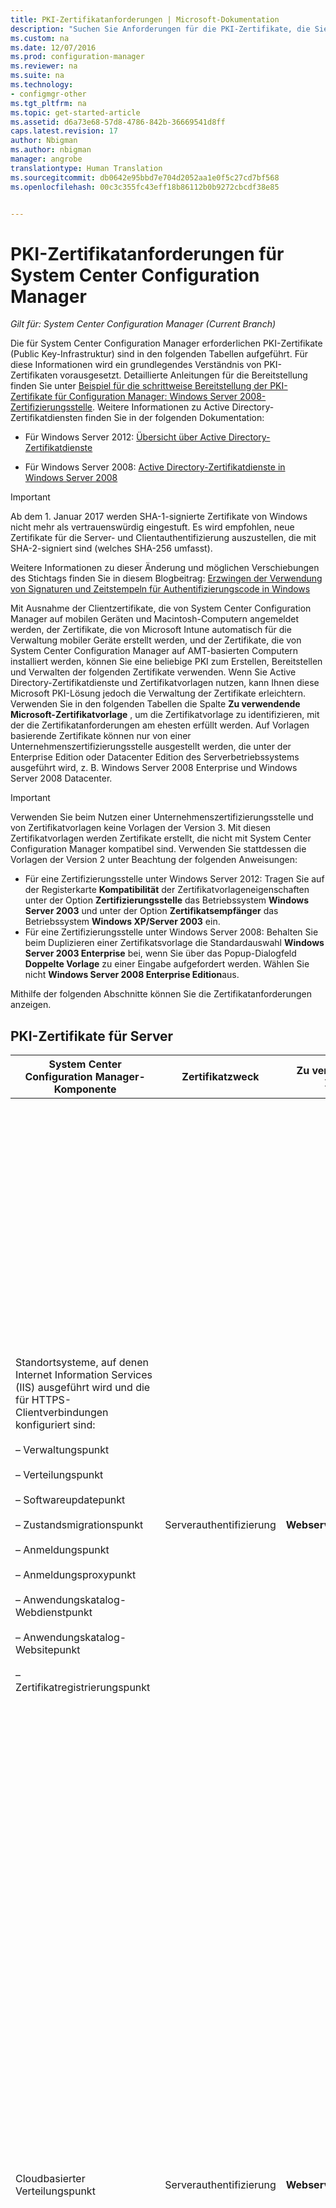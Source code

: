 ```yaml
---
title: PKI-Zertifikatanforderungen | Microsoft-Dokumentation
description: "Suchen Sie Anforderungen für die PKI-Zertifikate, die Sie möglicherweise für System Center Configuration Manager benötigen."
ms.custom: na
ms.date: 12/07/2016
ms.prod: configuration-manager
ms.reviewer: na
ms.suite: na
ms.technology:
- configmgr-other
ms.tgt_pltfrm: na
ms.topic: get-started-article
ms.assetid: d6a73e68-57d8-4786-842b-36669541d8ff
caps.latest.revision: 17
author: Nbigman
ms.author: nbigman
manager: angrobe
translationtype: Human Translation
ms.sourcegitcommit: db0642e95bbd7e704d2052aa1e0f5c27cd7bf568
ms.openlocfilehash: 00c3c355fc43eff18b86112b0b9272cbcdf38e85


---
```

# <a name="pki-certificate-requirements-for-system-center-configuration-manager"></a>PKI-Zertifikatanforderungen für System Center Configuration Manager

*Gilt für: System Center Configuration Manager (Current Branch)*

Die für System Center Configuration Manager erforderlichen PKI-Zertifikate (Public Key-Infrastruktur) sind in den folgenden Tabellen aufgeführt. Für diese Informationen wird ein grundlegendes Verständnis von PKI-Zertifikaten vorausgesetzt. Detaillierte Anleitungen für die Bereitstellung finden Sie unter [Beispiel für die schrittweise Bereitstellung der PKI-Zertifikate für Configuration Manager: Windows Server 2008-Zertifizierungsstelle](/sccm/core/plan-design/network/example-deployment-of-pki-certificates). Weitere Informationen zu Active Directory-Zertifikatdiensten finden Sie in der folgenden Dokumentation:  

-   Für Windows Server 2012: [Übersicht über Active Directory-Zertifikatdienste](http://go.microsoft.com/fwlink/p/?LinkId=286744)  

-   Für Windows Server 2008: [Active Directory-Zertifikatdienste in Windows Server 2008](http://go.microsoft.com/fwlink/p/?LinkId=115018)  

> [!IMPORTANT]  
>  Ab dem 1. Januar 2017 werden SHA-1-signierte Zertifikate von Windows nicht mehr als vertrauenswürdig eingestuft.  Es wird empfohlen, neue Zertifikate für die Server- und Clientauthentifizierung auszustellen, die mit SHA-2-signiert sind (welches SHA-256 umfasst).  
>   
>  Weitere Informationen zu dieser Änderung und möglichen Verschiebungen des Stichtags finden Sie in diesem Blogbeitrag: [Erzwingen der Verwendung von Signaturen und Zeitstempeln für Authentifizierungscode in Windows](http://social.technet.microsoft.com/wiki/contents/articles/32288.windows-enforcement-of-authenticode-code-signing-and-timestamping.aspx)  

 Mit Ausnahme der Clientzertifikate, die von System Center Configuration Manager auf mobilen Geräten und Macintosh-Computern angemeldet werden, der Zertifikate, die von Microsoft Intune automatisch für die Verwaltung mobiler Geräte erstellt werden, und der Zertifikate, die von System Center Configuration Manager auf AMT-basierten Computern installiert werden, können Sie eine beliebige PKI zum Erstellen, Bereitstellen und Verwalten der folgenden Zertifikate verwenden. Wenn Sie Active Directory-Zertifikatdienste und Zertifikatvorlagen nutzen, kann Ihnen diese Microsoft PKI-Lösung jedoch die Verwaltung der Zertifikate erleichtern. Verwenden Sie in den folgenden Tabellen die Spalte **Zu verwendende Microsoft-Zertifikatvorlage** , um die Zertifikatvorlage zu identifizieren, mit der die Zertifikatanforderungen am ehesten erfüllt werden. Auf Vorlagen basierende Zertifikate können nur von einer Unternehmenszertifizierungsstelle ausgestellt werden, die unter der Enterprise Edition oder Datacenter Edition des Serverbetriebssystems ausgeführt wird, z. B. Windows Server 2008 Enterprise und Windows Server 2008 Datacenter.  

> [!IMPORTANT]  
>  Verwenden Sie beim Nutzen einer Unternehmenszertifizierungsstelle und von Zertifikatvorlagen keine Vorlagen der Version 3. Mit diesen Zertifikatvorlagen werden Zertifikate erstellt, die nicht mit System Center Configuration Manager kompatibel sind. Verwenden Sie stattdessen die Vorlagen der Version 2 unter Beachtung der folgenden Anweisungen:  
>   
>  -   Für eine Zertifizierungsstelle unter Windows Server 2012: Tragen Sie auf der Registerkarte **Kompatibilität** der Zertifikatvorlageneigenschaften unter der Option **Zertifizierungsstelle** das Betriebssystem **Windows Server 2003** und unter der Option **Zertifikatsempfänger** das Betriebssystem **Windows XP/Server 2003** ein.  
> -   Für eine Zertifizierungsstelle unter Windows Server 2008: Behalten Sie beim Duplizieren einer Zertifikatsvorlage die Standardauswahl **Windows Server 2003 Enterprise** bei, wenn Sie über das Popup-Dialogfeld **Doppelte Vorlage** zu einer Eingabe aufgefordert werden. Wählen Sie nicht **Windows Server 2008 Enterprise Edition**aus.  

 Mithilfe der folgenden Abschnitte können Sie die Zertifikatanforderungen anzeigen.  

##  <a name="a-namebkmkpkicertificatesforserversa-pki-certificates-for-servers"></a><a name="BKMK_PKIcertificates_for_servers"></a> PKI-Zertifikate für Server  

|System Center Configuration Manager-Komponente|Zertifikatzweck|Zu verwendende Microsoft-Zertifikatvorlage|Spezifische Informationen im Zertifikat|Verwendung des Zertifikats im System Center Configuration Manager|  
|-------------------------------------|-------------------------|-------------------------------------------|---------------------------------------------|----------------------------------------------------------|  
|Standortsysteme, auf denen Internet Information Services (IIS) ausgeführt wird und die für HTTPS-Clientverbindungen konfiguriert sind:<br /><br /> – Verwaltungspunkt<br /><br /> – Verteilungspunkt<br /><br /> – Softwareupdatepunkt<br /><br /> – Zustandsmigrationspunkt<br /><br /> – Anmeldungspunkt<br /><br /> – Anmeldungsproxypunkt<br /><br /> – Anwendungskatalog-Webdienstpunkt<br /><br /> – Anwendungskatalog-Websitepunkt<br /><br /> – Zertifikatregistrierungspunkt|Serverauthentifizierung|**Webserver**|**Der Wert „Erweiterte Schlüsselverwendung“** muss **Serverauthentifizierung (136155731)**<br /><br /> Wenn das Standortsystem Verbindungen aus dem Internet akzeptiert, muss der „Antragstellername“ oder der „Alternative Antragstellername“ den internetbasierten, vollständig qualifizierten Domänennamen (Fully Qualified Domain Name, FQDN) enthalten.<br /><br /> Wenn das Standortsystem Verbindungen aus dem Intranet akzeptiert, muss der „Antragstellername“ oder der „Alternative Antragstellername“ entweder den Intranet-FQDN (empfohlen) oder den Computernamen enthalten, je nachdem, wie das Standortsystem konfiguriert ist.<br /><br /> Wenn das Standortsystem Verbindungen aus dem Internet und dem Intranet akzeptiert, müssen Internet-FQDN und Intranet-FQDN (oder der Computername) angegeben werden. Als Trennzeichen zwischen den zwei Namen muss das kaufmännische Und-Zeichen (&) verwendet werden.<br /><br /> **Hinweis:** Wenn der Softwareupdatepunkt nur Clientverbindungen aus dem Internet akzeptiert, muss das Zertifikat sowohl den Internet-FQDN als auch den Intranet-FQDN enthalten.<br /><br /> Der SHA-2-Hashalgorithmus wird unterstützt.<br /><br /> Für dieses Zertifikat ist in System Center Configuration Manager keine maximal unterstützte Schlüssellänge angegeben. Informationen zu Problemen hinsichtlich der Schlüssellänge dieses Zertifikats finden Sie in der PKI- und IIS-Dokumentation.|Dieses Zertifikat muss sich im privaten Speicher des Computerzertifikatspeichers befinden.<br /><br /> Das Webserverzertifikat wird zur Authentifizierung dieser Server auf dem Client und zur Verschlüsselung aller Daten mit SSL (Secure Sockets Layer) verwendet, die zwischen dem Client und diesen Servern übertragen werden.|  
|Cloudbasierter Verteilungspunkt|Serverauthentifizierung|**Webserver**|**Der Wert „Erweiterte Schlüsselverwendung“** muss **Serverauthentifizierung (136155731)**<br /><br /> Der Antragstellername muss für die jeweilige Instanz des cloudbasierten Verteilungspunkts einen vom Kunden definierten Dienstnamen und Domänennamen im FQDN-Format als allgemeinen Namen enthalten.<br /><br /> Der private Schlüssel muss exportierbar sein.<br /><br /> Der SHA-2-Hashalgorithmus wird unterstützt.<br /><br /> Unterstützte Schlüssellängen: 2048 Bits.|Dieses Dienstzertifikat wird zur Authentifizierung des cloudbasierten Verteilungspunktdiensts für Configuration Manager-Clients und zur Verschlüsselung aller Daten per SSL (Secure Sockets Layer) verwendet, die zwischen diesen Komponenten übertragen werden. Dieses Zertifikat muss in einem öffentlichen Schlüsselzertifikatstandard-Format (Public Key Certificate Standard, PKCS #12) exportiert werden, und das Kennwort muss bekannt sein, damit es importiert werden kann, wenn Sie einen cloudbasierten Verteilungspunkt erstellen.<br /><br /> **Hinweis:** Dieses Zertifikat wird zusammen mit dem Microsoft Azure-Verwaltungszertifikat verwendet. Weitere Informationen zu diesem Zertifikat finden Sie unter [Übersicht über Zertifikate für Azure Cloud Services](http://go.microsoft.com/fwlink/p/?LinkId=220281) und [Gewusst wie: Hinzufügen eines Verwaltungszertifikats zu einem Windows Azure-Abonnement im Abschnitt zur Windows Azure-Plattform in der MSDN Library](http://go.microsoft.com/fwlink/?LinkId=241722) im Abschnitt zur Microsoft Azure-Plattform in der MSDN Library.|  
|Standortsystemserver, auf denen Microsoft SQL Server ausgeführt wird|Serverauthentifizierung|**Web server**|**Der Wert „Erweiterte Schlüsselverwendung“** muss **Serverauthentifizierung (136155731)**<br /><br /> Der Antragstellername muss den vollqualifizierten Intranet-Domänennamen (FQDN) enthalten.<br /><br /> Der SHA-2-Hashalgorithmus wird unterstützt.<br /><br /> Es wird eine maximale Schlüssellänge von 2048 Bits unterstützt.|Dieses Zertifikat muss sich im privaten Speicher des Computerzertifikatspeichers befinden. Es wird von System Center Configuration Manager automatisch in den Speicher für vertrauenswürdige Personen für solche Server in der System Center Configuration Manager-Hierarchie kopiert, für die möglicherweise eine Vertrauensstellung mit dem Server hergestellt werden muss.<br /><br /> Diese Zertifikate werden für die Server-zu-Server-Authentifizierung verwendet.|  
|SQL Server-Cluster: Standortsystemserver, auf denen Microsoft SQL Server ausgeführt wird|Serverauthentifizierung|**Web server**|**Der Wert „Erweiterte Schlüsselverwendung“** muss **Serverauthentifizierung (136155731)**<br /><br /> Der Antragstellername muss den vollqualifizierten Intranet-Domänennamen (FQDN) des Clusters enthalten.<br /><br /> Der private Schlüssel muss exportierbar sein.<br /><br /> Das Zertifikat muss einen Gültigkeitszeitraum von mindestens zwei Jahren aufweisen, wenn Sie System Center Configuration Manager für die Verwendung des SQL Server-Clusters konfigurieren.<br /><br /> Der SHA-2-Hashalgorithmus wird unterstützt.<br /><br /> Es wird eine maximale Schlüssellänge von 2048 Bits unterstützt.|Nachdem Sie dieses Zertifikat auf einem Knoten im Cluster angefordert und installiert haben, exportieren Sie das Zertifikat und importieren es dann in jeden Knoten des SQL Server-Clusters.<br /><br /> Dieses Zertifikat muss sich im privaten Speicher des Computerzertifikatspeichers befinden. Es wird von System Center Configuration Manager automatisch in den Speicher für vertrauenswürdige Personen für solche Server in der System Center Configuration Manager-Hierarchie kopiert, für die möglicherweise eine Vertrauensstellung mit dem Server hergestellt werden muss.<br /><br /> Diese Zertifikate werden für die Server-zu-Server-Authentifizierung verwendet.|  
|Standortsystemüberwachung für die folgenden Standortsystemrollen:<br /><br /> Verwaltungspunkt<br /><br /> Zustandsmigrationspunkt|Clientauthentifizierung|**Arbeitsstationsauthentifizierung**|**Der Wert „Erweiterte Schlüsselverwendung“** muss **Clientauthentifizierung (136155732)**<br /><br /> Computer müssen einen eindeutigen Wert im Feld Antragstellername oder Alternativer Antragstellername aufweisen.<br /><br /> **Hinweis:** Wenn Sie mehrere Werte für den alternativen Antragstellernamen verwenden, wird nur der erste Wert verwendet.<br /><br /> Der SHA-2-Hashalgorithmus wird unterstützt.<br /><br /> Es wird eine maximale Schlüssellänge von 2048 Bits unterstützt.|Dieses Zertifikat ist auf den aufgelisteten Standortsystemservern erforderlich. Dies ist selbst dann der Fall, wenn der System Center Configuration Manager-Client nicht installiert ist, damit die Integrität dieser Standortsystemrollen überwacht und dem Standort berichtet werden kann.<br /><br /> Das Zertifikat für die Standortsysteme muss sich im privaten Speicher des Computerzertifikatspeichers befinden.|  
|Server, auf denen das System Center Configuration Manager-Richtlinienmodul mit dem Rollendienst „Registrierungsdienst für Netzwerkgeräte“ ausgeführt wird.|Clientauthentifizierung|Arbeitsstationsauthentifizierung|**Der Wert „Erweiterte Schlüsselverwendung“** muss **Clientauthentifizierung (136155732)**<br /><br /> Es gelten keine speziellen Anforderungen für den Zertifikatantragsteller oder den alternativen Antragstellernamen (Subject Alternative Name, SAN). Sie können ein Zertifikat für mehrere Verteilungspunkte auf mehreren Servern verwenden, auf denen der Registrierungsdienst für Netzwerkgeräte ausgeführt wird.<br /><br /> Die Hashalgorithmen SHA-2 und SHA-3 werden unterstützt.<br /><br /> Unterstützte Schlüssellängen: 1024 Bits und 2048 Bits.||  
|Standortsysteme mit installiertem Verteilungspunkt|Clientauthentifizierung|**Arbeitsstationsauthentifizierung**|**Der Wert „Erweiterte Schlüsselverwendung“** muss **Clientauthentifizierung (136155732)**<br /><br /> Es gelten keine speziellen Anforderungen für den Zertifikatantragsteller oder den alternativen Antragstellernamen (Subject Alternative Name, SAN). Sie können ein Zertifikat für mehrere Verteilungspunkte verwenden. Es wird jedoch ein anderes Zertifikat für jeden Verteilungspunkt empfohlen.<br /><br /> Der private Schlüssel muss exportierbar sein.<br /><br /> Der SHA-2-Hashalgorithmus wird unterstützt.<br /><br /> Es wird eine maximale Schlüssellänge von 2048 Bits unterstützt.|Von diesem Zertifikat werden zwei Zwecke erfüllt:<br /><br /> – Durch das Zertifikat wird der Verteilungspunkt gegenüber einem HTTPS-fähigen Verwaltungspunkt authentifiziert, bevor vom Verteilungspunkt Statusmeldungen gesendet werden.<br /><br /> – Wenn die Verteilungspunktoption **PXE-Unterstützung für Clients aktivieren** ausgewählt ist, wird das Zertifikat an Computer gesendet. Wenn in den Tasksequenzen des Bereitstellungsprozesses für das Betriebssystem Clientaktionen enthalten sind, wie z.B. Clientrichtlinienabruf oder das Senden von Inventarinformationen, kann somit von den Clientcomputern während der Bereitstellung des Betriebssystems eine Verbindung mit HTTPS-fähigen Verwaltungspunkten hergestellt werden.<br /><br /> Dieses Zertifikat wird nur für die Dauer der Betriebssystembereitstellung verwendet und wird nicht auf dem Client installiert. Aufgrund dieser temporären Verwendung kann dasselbe Zertifikat für jede Betriebssystembereitstellung verwendet werden, wenn Sie nur ein Clientzertifikat verwenden möchten.<br /><br /> Dieses Zertifikat muss in einem öffentlichen Schlüsselzertifikatstandard-Format (Public Key Certificate Standard, PKCS #12) exportiert werden, und das Kennwort muss bekannt sein, damit es in die Eigenschaften des Verteilungspunkts importiert werden kann.<br /><br /> **Hinweis:** Die Anforderungen für dieses Zertifikat sind identisch mit denen des Clientzertifikats für Startabbilder zum Bereitstellen von Betriebssystemen. Da die Anforderungen identisch sind, können Sie die gleiche Zertifikatdatei verwenden.|  
|Out-of-Band-Dienstpunkt|AMT-Bereitstellung|**Webserver** (geändert)|Der Wert**Erweiterte Schlüsselverwendung** muss **Serverauthentifizierung (1.3.6.1.5.5.7.3.1)** und den folgenden Objektbezeichner enthalten: **2.16.840.1.113741.1.2.3**.<br /><br /> Der Antragstellername muss den FQDN des Servers enthalten, von dem der Out-of-Band-Dienstpunkt gehostet wird.<br /><br /> **Hinweis:** Wenn Sie ein AMT-Bereitstellungszertifikat von einer externen Zertifizierungsstelle statt von einer eigenen internen Zertifizierungsstelle anfordern, und die Objekt-ID 2.16.840.1.113741.1.2.3 für die AMT-Bereitstellung von dieser Zertifizierungsstelle nicht unterstützt wird, können Sie alternativ folgende Textzeichenfolge als OU-Attribut im Zertifikatantragstellernamen angeben: **Intel(R) Client Setup Certificate**. Zusätzlich zum FQDN des Servers, von dem der Out-of-Band-Dienstpunkt gehostet wird, muss unter genauer Beachtung der Groß-/Kleinschreibung und ohne einen abschließenden Punkt exakt diese Textzeichenfolge (in Englisch) verwendet werden.<br /><br /> Unterstützte Schlüssellängen: 1024 und 2048. Für AMT 6.0 und spätere Versionen wird auch eine Schlüssellänge von 4096 Bits unterstützt.|Dieses Zertifikat befindet sich im privaten Speicher innerhalb des Computerzertifikatspeichers des Standortsystemservers für den Out-of-Band-Dienstpunkt.<br /><br /> Dieses AMT-Bereitstellungszertifikat dient zum Vorbereiten von Computern für die Out-of-Band-Verwaltung.<br /><br /> Sie müssen dieses Zertifikat von einer Zertifizierungsstelle anfordern, die AMT-Bereitstellungszertifikate bereitstellt, und die BIOS-Erweiterung für die Intel AMT-basierten Computer muss für die Verwendung des Zertifikatfingerabdrucks des Stammzertifikats (auch als Zertifikathash bezeichnet) für dieses Bereitstellungszertifikat konfiguriert werden.<br /><br /> VeriSign ist ein typisches Beispiel für eine externe Zertifizierungsstelle, die AMT-Bereitstellungszertifikate bereitstellt. Sie können jedoch auch eine interne Zertifizierungsstelle verwenden.<br /><br /> Installieren Sie das Zertifikat auf dem Server, von dem der Out-of-Band-Dienstpunkt gehostet wird. Dieser muss erfolgreich mit der Stammzertifizierungsstelle für das Zertifikat verkettet werden können. (Das Stammzertifizierungsstellen-Zertifikat und Zwischenzertifizierungsstellen-Zertifikat für VeriSign sind standardmäßig unter Windows installiert.)|  
|Standortsystemserver, auf dem der Microsoft Intune-Connector ausgeführt wird|Clientauthentifizierung|Nicht zutreffend: Dieses Zertifikat wird von Intune automatisch erstellt.|Der Wert Erweiterte Schlüsselverwendung enthält Clientauthentifizierung (1.3.6.1.5.5.7.3.2).<br /><br /> Mithilfe von drei benutzerdefinierten Erweiterungen wird das Intune-Abonnement des Kunden eindeutig identifiziert.<br /><br /> Die Schlüsselgröße beträgt 2048 Bit, und es wird der SHA-1-Hashalgorithmus verwendet.<br /><br /> **Hinweis:** Sie können diese Einstellungen nicht ändern: Diese Informationen werden nur zu Informationszwecken bereitgestellt.|Dieses Zertifikat wird automatisch angefordert und in der Configuration Manager-Datenbank installiert, wenn Sie Microsoft Intune abonnieren. Wenn Sie den Microsoft Intune-Connector installieren, wird dieses Zertifikat auf dem Standortsystemserver installiert, auf dem der Microsoft Intune-Connector ausgeführt wird. Er wird im Zertifikatspeicher des Computers installiert.<br /><br /> Dieses Zertifikat wird zum Authentifizieren der Configuration Manager-Hierarchie für Microsoft Intune mithilfe des Microsoft Intune-Connectors verwendet. Für alle Daten, die zwischen diesen Komponenten übertragen werden, wird eine SSL-Verbindung (Secure Sockets Layer) genutzt.|  

###  <a name="a-namebkmkpkicertificatesforproxyserversa-proxy-web-servers-for-internet-based-client-management"></a><a name="BKMK_PKIcertificates_for_proxyservers"></a> Proxywebserver für internetbasierte Clientverwaltung  
 Wenn der Standort die internetbasierte Clientverwaltung unterstützt und Sie einen Proxywebserver mit SSL-Tunnelabschluss (Bridging) für eingehende Internetverbindungen verwenden, verfügt der Proxywebserver über die in der folgenden Tabelle aufgelisteten Zertifikatanforderungen.  

> [!NOTE]  
>  Wenn Sie einen Proxywebserver ohne SSL-Tunnelabschluss (Tunneling) verwenden, sind für den Proxywebserver keine weiteren Zertifikate erforderlich.  

|Netzwerkinfrastrukturkomponente|Zertifikatzweck|Zu verwendende Microsoft-Zertifikatvorlage|Spezifische Informationen im Zertifikat|Verwendung des Zertifikats im System Center Configuration Manager|  
|--------------------------------------|-------------------------|-------------------------------------------|---------------------------------------------|----------------------------------------------------------|  
|Proxywebserver, von denen Clientverbindungen über das Internet akzeptiert werden|Serverauthentifizierung und Clientauthentifizierung|1. <br />                        **Webserver**<br /><br /> 2. <br />                        **Arbeitsstationsauthentifizierung**|Internet-FQDN im Feld „Antragstellername“ oder „Alternativer Antragstellername“ (wenn Sie Microsoft-Zertifikatsvorlagen verwenden, ist der „Alternative Antragstellername“ nur für die Arbeitsstationsvorlage verfügbar).<br /><br /> Der SHA-2-Hashalgorithmus wird unterstützt.|Mithilfe dieses Zertifikats werden die folgenden Server auf Internetclients authentifiziert und alle Daten, die zwischen dem Client und diesem Server übertragen werden, mit SSL (Secure Sockets Layer) verschlüsselt:<br /><br /> – Internetbasierter Verwaltungspunkt<br /><br /> – Internetbasierter Verteilungspunkt<br /><br /> – Internetbasierter Softwareupdatepunkt<br /><br /> Die Clientauthentifizierung dient dazu, Clientverbindungen zwischen System Center Configuration Manager-Clients und den internetbasierten Standortsystemen herzustellen.|  

##  <a name="a-namebkmkpkicertificatesforclientsa-pki-certificates-for-clients"></a><a name="BKMK_PKIcertificates_for_clients"></a> PKI-Zertifikate für Clients  

|System Center Configuration Manager-Komponente|Zertifikatzweck|Zu verwendende Microsoft-Zertifikatvorlage|Spezifische Informationen im Zertifikat|Verwendung des Zertifikats in System Center Configuration Manager|  
|-------------------------------------|-------------------------|-------------------------------------------|---------------------------------------------|----------------------------------------------------------|  
|Windows-Clientcomputer|Clientauthentifizierung|**Arbeitsstationsauthentifizierung**|**Der Wert „Erweiterte Schlüsselverwendung“** muss **Clientauthentifizierung (136155732)**<br /><br /> Clientcomputer müssen einen eindeutigen Wert im Feld Antragstellername oder Alternativer Antragstellername aufweisen.<br /><br /> **Hinweis:** Wenn Sie mehrere Werte für den alternativen Antragstellernamen verwenden, wird nur der erste Wert verwendet.<br /><br /> Der SHA-2-Hashalgorithmus wird unterstützt.<br /><br /> Es wird eine maximale Schlüssellänge von 2048 Bits unterstützt.|System Center Configuration Manager sucht standardmäßig im privaten Speicher des Computerzertifikatspeichers nach Computerzertifikaten.<br /><br /> Mit Ausnahme des Softwareupdatepunkts und des Anwendungskatalog-Websitepunkts wird der Client über dieses Zertifikat bei Standortsystemservern authentifiziert, auf denen IIS ausgeführt wird und die zur Verwendung von HTTPS konfiguriert sind.|  
|Clients für mobile Geräte|Clientauthentifizierung|**Authentifizierte Sitzung**|**Der Wert „Erweiterte Schlüsselverwendung“** muss **Clientauthentifizierung (136155732)**<br /><br /> SHA-1<br /><br /> Es wird eine maximale Schlüssellänge von 2048 Bits unterstützt.<br /><br /> **Hinweise:**<br /><br /> – Diese Zertifikate müssen das Format „DER-codiertes binäres X.509“ (Distinguished Encoding Rules) aufweisen.<br /><br /> – Das Format „Base64-codiertes X.509“ wird nicht unterstützt.|Über dieses Zertifikat wird der Client für mobile Geräte bei den Standortsystemservern authentifiziert, mit denen die Kommunikation stattfindet, wie z. B. Verwaltungs- und Verteilungspunkte.|  
|Startabbilder zum Bereitstellen von Betriebssystemen|Clientauthentifizierung|**Arbeitsstationsauthentifizierung**|**Der Wert „Erweiterte Schlüsselverwendung“** muss **Clientauthentifizierung (136155732)**<br /><br /> Es gelten keine speziellen Anforderungen für den Zertifikatantragsteller oder den alternativen Antragstellernamen (Subject Alternative Name, SAN). Sie können ein Zertifikat für alle Startabbilder verwenden.<br /><br /> Der private Schlüssel muss exportierbar sein.<br /><br /> Der SHA-2-Hashalgorithmus wird unterstützt.<br /><br /> Es wird eine maximale Schlüssellänge von 2048 Bits unterstützt.|Das Zertifikat wird verwendet, wenn Tasksequenzen bei der Betriebssystembereitstellung Clientaktionen erfordern, z. B. den Clientrichtlinienabruf oder das Senden von Inventurinformationen.<br /><br /> Dieses Zertifikat wird nur für die Dauer der Betriebssystembereitstellung verwendet und wird nicht auf dem Client installiert. Aufgrund dieser temporären Verwendung kann dasselbe Zertifikat für jede Betriebssystembereitstellung verwendet werden, wenn Sie nur ein Clientzertifikat verwenden möchten.<br /><br /> Dieses Zertifikat muss in einem öffentlichen Schlüsselzertifikatstandard-Format (Public Key Certificate Standard, PKCS #12) exportiert werden, und das Kennwort muss bekannt sein, damit es in die System Center Configuration Manager-Startimages importiert werden kann.<br /><br /> Dieses Zertifikat gilt temporär für die Tasksequenz und nicht verwendet, um den Client zu installieren. Wenn Sie über eine ausschließliche HTTPS-Umgebung verfügen, muss der Client ein gültiges Zertifikat besitzen, damit er mit dem Standort kommunizieren und die Bereitstellung fortgesetzt werden kann. Das Clientzertifikat kann automatisch vom Client generiert werden, wenn er dem Active Directory hinzugefügt wird, oder Sie können ein Clientzertifikat mit einer anderen Methode installieren.<br /><br /> **Hinweis:** Die Anforderungen für dieses Zertifikat sind identisch mit denen des Serverzertifikats für Standortsysteme mit installiertem Verteilungspunkt. Da die Anforderungen identisch sind, können Sie die gleiche Zertifikatdatei verwenden.|  
|Macintosh-Clientcomputer|Clientauthentifizierung|Für die System Center Configuration Manager-Registrierung: **Authentifizierte Sitzung**<br /><br /> Für die von unabhängige Zertifikatinstallation: **Arbeitsstationsauthentifizierung**|**Der Wert „Erweiterte Schlüsselverwendung“** muss **Clientauthentifizierung (136155732)**<br /><br /> Wenn unter System Center Configuration Manager ein Benutzerzertifikat erstellt wird, wird der Wert für den Antragsteller des Zertifikats automatisch mit dem Benutzernamen der Person gefüllt, die den Macintosh-Computer registriert.<br /><br /> Für eine Zertifikatinstallation, bei der keine System Center Configuration Manager-Anmeldung verwendet wird, sondern ein Computerzertifikat unabhängig von System Center Configuration Manager bereitgestellt wird, muss der Wert für den Antragsteller des Zertifikats eindeutig sein. Geben Sie beispielsweise den vollqualifizierten Domänennamen (FQDN) des Computers an.<br /><br /> Das Feld für den alternativen Antragstellernamen wird nicht unterstützt.<br /><br /> Der SHA-2-Hashalgorithmus wird unterstützt.<br /><br /> Es wird eine maximale Schlüssellänge von 2048 Bits unterstützt.|Über dieses Zertifikat wird der Macintosh-Clientcomputer bei den Standortsystemservern authentifiziert, mit denen die Kommunikation stattfindet, z. B. Verwaltungs- und Verteilungspunkte.|  
|Linux- und UNIX-Clientcomputer|Clientauthentifizierung|**Arbeitsstationsauthentifizierung**|**Der Wert „Erweiterte Schlüsselverwendung“** muss **Clientauthentifizierung (136155732)**<br /><br /> Das Feld für den alternativen Antragstellernamen wird nicht unterstützt.<br /><br /> Der private Schlüssel muss exportierbar sein.<br /><br /> Der SHA-2-Hashalgorithmus wird unterstützt, wenn das Betriebssystem des Clients SHA-2 unterstützt. Weitere Informationen finden Sie im Abschnitt [Linux- und UNIX-Betriebssysteme, die SHA-256 nicht unterstützen](../../../core/clients/deploy/plan/planning-for-client-deployment-to-linux-and-unix-computers.md#BKMK_NoSHA-256) des Themas [Planen der Clientbereitstellung auf Linux- und UNIX-Computern in System Center Configuration Manager](../../../core/clients/deploy/plan/planning-for-client-deployment-to-linux-and-unix-computers.md).<br /><br /> Unterstützte Schlüssellängen: 2048 Bits.<br /><br /> **Hinweis:** Diese Zertifikate müssen das Format „DER-codiertes binäres X.509“ (Distinguished Encoding Rules) aufweisen. Das Format „Base64-codiertes X.509“ wird nicht unterstützt.|Über dieses Zertifikat wird der Macintosh-Clientcomputer bei den Standortsystemservern authentifiziert, mit denen die Kommunikation stattfindet, z. B. Verwaltungs- und Verteilungspunkte. Dieses Zertifikat muss in einem öffentlichen Schlüsselzertifikatstandard-Format (Public Key Certificate Standard, PKCS#12) exportiert werden, und das Kennwort muss bekannt sein, damit Sie es für den Client angeben können, wenn Sie das PKI-Zertifikat angeben.<br /><br /> Weitere Informationen finden Sie im Abschnitt [Planen der Sicherheit und Zertifikate für Linux- und UNIX-Server](../../../core/clients/deploy/plan/planning-for-client-deployment-to-linux-and-unix-computers.md#BKMK_SecurityforLnU) des Themas [Planen der Clientbereitstellung auf Linux- und UNIX-Computern in System Center Configuration Manager](../../../core/clients/deploy/plan/planning-for-client-deployment-to-linux-and-unix-computers.md).|  
|– Stammzertifikate von Zertifizierungsstellen (CA) für die folgenden Szenarien:<br /><br /> – Betriebssystembereitstellung<br /><br /> – Anmeldung mobiler Geräte<br /><br /> – RADIUS-Serverauthentifizierung für Intel AMT-basierte Computer<br /><br /> – Authentifizierung von Clientzertifikaten|Zertifikatkette zu einer vertrauenswürdigen Quelle|Nicht zutreffend.|Standardstammzertifikat einer Zertifizierungsstelle|Das Stammzertifikat einer Zertifizierungsstelle muss bereitgestellt werden, wenn die Zertifikate des Kommunikationsservers von Clients mit einer vertrauenswürdigen Quelle verkettet werden müssen. Dies gilt in den folgenden Szenarien:<br /><br /> – Wenn bei der Bereitstellung eines Betriebssystems Tasksequenzen ausgeführt werden, um eine Verbindung zwischen dem Clientcomputer und einem Verwaltungspunkt herzustellen, der für die Verwendung von HTTPS konfiguriert ist.<br /><br /> – Wenn Sie ein mobiles Gerät für die Verwaltung von System Center Configuration Manager registrieren.<br /><br /> – Wenn Sie für AMT-basierte Computer 802.1X-Authentifizierung verwenden und eine Datei für das Stammzertifikat des RADIUS-Servers angeben möchten.<br /><br /> Darüber hinaus muss das Stammzertifikat einer Zertifizierungsstelle für Clients bereitgestellt werden, wenn die Clientzertifikate von einer anderen Zertifizierungsstellenhierarchie ausgestellt wurden als die Verwaltungspunktzertifikate.|  
|Intel AMT-basierte Computer|Serverauthentifizierung|**Webserver** (geändert)<br /><br /> Sie müssen den Antragstellernamen für **Aus diesen Informationen in Active Directory erstellen**konfigurieren und dann für **Format des Antragstellernamens** die Option **Allgemeiner Name**auswählen.<br /><br /> Sie müssen der universellen Sicherheitsgruppe, die Sie in den Eigenschaften der Out-of-Band-Verwaltungskomponente angeben, die Berechtigungen **Lesen** und **Anmelden** gewähren.|**Der Wert „Erweiterte Schlüsselverwendung“** muss **Serverauthentifizierung (136155731)**<br /><br /> Der Antragstellername muss den FQDN für den AMT-basierten Computer enthalten, der automatisch von den Active Directory-Domänendiensten bereitgestellt wird.|Dieses Zertifikat befindet sich im permanenten Arbeitsspeicher des Verwaltungscontrollers des Computers und kann unter Windows nicht angezeigt werden.<br /><br /> Jeder Intel AMT-basierte Computer fordert dieses Zertifikat während der AMT-Bereitstellung und für nachfolgende Updates an. Wenn Sie die AMT-Bereitstellungsinformationen von diesen Computern entfernen, wird dieses Zertifikat gesperrt.<br /><br /> Bei der Installation dieses Zertifikats auf Intel AMT-basierten Computern wird auch die Zertifikatkette zur Stammzertifizierungsstelle installiert. Von AMT-basierten Computern werden keine Zertifizierungsstellenzertifikate unterstützt, deren Schlüssellänge 2048 Bits überschreitet.<br /><br /> Wenn das Zertifikat auf Intel AMT-basierten Computern installiert ist, werden dadurch die AMT-basierten Computer für den Standortsystemserver des Out-of-Band-Dienstpunkts und für Computer authentifiziert, auf denen die Out-of-Band-Verwaltungskonsole ausgeführt wird, und alle Datenübertragungen zwischen den Computern werden durch Transport Layer Security (TLS) geschützt.|  
|Intel AMT 802.1X-Clientzertifikat|Clientauthentifizierung|**Arbeitsstationsauthentifizierung**<br /><br /> Sie müssen den Antragstellernamen für **Aus diesen Informationen in Active Directory erstellen**konfigurieren und dann für **Format des Antragstellernamens** die Option **Allgemeiner Name**auswählen, den DNS-Namen löschen und den Benutzerprinzipalnamen (UPN) für den alternativen Antragstellernamen auswählen.<br /><br /> Sie müssen der universellen Sicherheitsgruppe, die Sie in den Eigenschaften der Out-of-Band-Verwaltungskomponente angeben, die Berechtigungen **Lesen** und **Anmelden** für diese Zertifikatvorlage gewähren.|**Der Wert „Erweiterte Schlüsselverwendung“** muss **Clientauthentifizierung (136155732)**<br /><br /> Der Antragstellername muss den FQDN für den AMT-basierten Computer enthalten und der alternative Antragstellername den UPN.<br /><br /> Maximal unterstützte Schlüssellänge: 2048 Bits.|Dieses Zertifikat befindet sich im permanenten Arbeitsspeicher des Verwaltungscontrollers des Computers und kann unter Windows nicht angezeigt werden.<br /><br /> Jeder Intel AMT-basierte Computer kann dieses Zertifikat während der AMT-Bereitstellung anfordern, jedoch wird dieses Zertifikat durch die Entfernung der AMT-Bereitstellungsinformationen nicht gesperrt.<br /><br /> Nach der Installation des Zertifikats auf AMT-basierten Computern authentifiziert dieses Zertifikat die AMT-basierten Computer gegenüber dem RADIUS-Server, damit sie für den Netzwerkzugriff autorisiert werden können.|  
|Durch Microsoft Intune registrierte mobile Geräte|Clientauthentifizierung|Nicht zutreffend: Dieses Zertifikat wird von Intune automatisch erstellt.|Der Wert Erweiterte Schlüsselverwendung enthält Clientauthentifizierung (1.3.6.1.5.5.7.3.2).<br /><br /> Mithilfe von drei benutzerdefinierten Erweiterungen wird das Intune-Abonnement des Kunden eindeutig identifiziert.<br /><br /> Benutzer können den Wert Antragsteller des Zertifikats während der Anmeldung angeben. Dieser Wert wird von Intune jedoch nicht verwendet, um das Gerät zu identifizieren.<br /><br /> Die Schlüsselgröße beträgt 2048 Bit, und es wird der SHA-1-Hashalgorithmus verwendet.<br /><br /> **Hinweis:** Sie können diese Einstellungen nicht ändern: Diese Informationen werden nur zu Informationszwecken bereitgestellt.|Dieses Zertifikat wird automatisch angefordert und installiert, wenn authentifizierte Benutzer ihre mobilen Geräte bei Microsoft Intune registrieren. Das resultierende Zertifikat auf dem Gerät befindet sich im Computerspeicher und dient zum Authentifizieren des angemeldeten mobilen Geräts bei Intune, damit es danach verwaltet werden kann.<br /><br /> Aufgrund der benutzerdefinierten Erweiterungen im Zertifikat ist die Authentifizierung auf das Intune-Abonnement beschränkt, das für die Organisation eingerichtet wurde.|



<!--HONumber=Dec16_HO3-->


